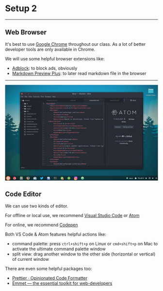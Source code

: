 # Setup 2

---

## Web Browser

It's best to use [Google Chrome](https://google.com/chrome) throughout our class. As a lot of better developer tools are only available in Chrome.

We will use some helpful browser extensions like:

* [Adblock](https://chrome.google.com/webstore/detail/adblock/gighmmpiobklfepjocnamgkkbiglidom): to block ads, obviously
* [Markdown Preview Plus](https://chrome.google.com/webstore/detail/markdown-preview-plus/febilkbfcbhebfnokafefeacimjdckgl): to later read markdown file in the browser

---

![](./assets/atom.jpg)

## Code Editor

We can use two kinds of editor.

For offline or local use, we recommend [Visual Studio Code](https://code.visualstudio.com) or [Atom](https://atom.io)

For online, we recommend [Codepen](https://codepen.io)

Both VS Code & Atom features helpful actions like:

* command palette: press `ctrl+shift+p` on Linux or `cmd+shift+p` on Mac to activate the ultimate command palette window
* split view: drag another window to the other side (horizontal or vertical) of current window

There are even some helpful packages too:

- [Prettier · Opinionated Code Formatter](https://prettier.io)
- [Emmet — the essential toolkit for web-developers](https://emmet.io)
